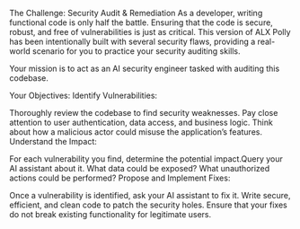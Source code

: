 The Challenge: Security Audit & Remediation
As a developer, writing functional code is only half the battle. Ensuring that the code is secure, robust, and free of vulnerabilities is just as critical. This version of ALX Polly has been intentionally built with several security flaws, providing a real-world scenario for you to practice your security auditing skills.

Your mission is to act as an AI security engineer tasked with auditing this codebase.

Your Objectives:
Identify Vulnerabilities:

Thoroughly review the codebase to find security weaknesses.
Pay close attention to user authentication, data access, and business logic.
Think about how a malicious actor could misuse the application’s features.
Understand the Impact:

For each vulnerability you find, determine the potential impact.Query your AI assistant about it. What data could be exposed? What unauthorized actions could be performed?
Propose and Implement Fixes:

Once a vulnerability is identified, ask your AI assistant to fix it.
Write secure, efficient, and clean code to patch the security holes.
Ensure that your fixes do not break existing functionality for legitimate users.